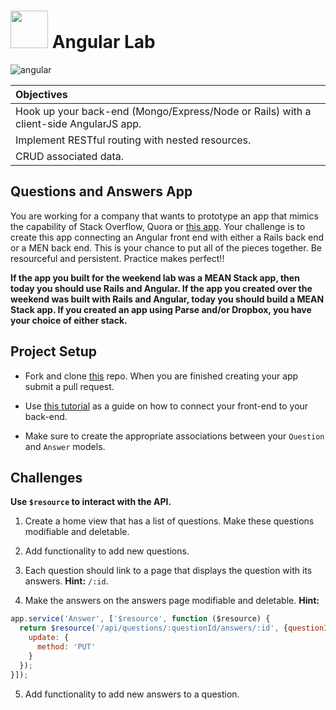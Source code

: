 # <img src="https://cloud.githubusercontent.com/assets/7833470/10899314/63829980-8188-11e5-8cdd-4ded5bcb6e36.png" height="60"> Angular Lab

![angular](https://cloud.githubusercontent.com/assets/8397980/12528448/7905981e-c14a-11e5-8231-8ce1c1f7a8ea.png)


| Objectives |
| :--- |
| Hook up your back-end (Mongo/Express/Node or Rails) with a client-side AngularJS app. |
| Implement RESTful routing with nested resources. |
| CRUD associated data. |

## Questions and Answers App

You are working for a company that wants to prototype an app that mimics the capability of Stack Overflow, Quora or <a href="http://gaqa.herokuapp.com/" target="_blank">this app</a>.  Your challenge is to create this app connecting an Angular front end with either a Rails back end or a MEN back end.  This is your chance to put all of the pieces together.  Be resourceful and persistent.  Practice makes perfect!!

**If the app you built for the weekend lab was a MEAN Stack app, then today you should use Rails and Angular. If the app you created over the weekend was built with Rails and Angular, today you should build a MEAN Stack app. If you created an app using Parse and/or Dropbox, you have your choice of either stack.**

## Project Setup

* Fork and clone <a href="https://github.com/sf-wdi-24/angularjs-lab" target="_blank">this</a> repo.  When you are finished creating your app submit a pull request.

*  Use <a href="https://github.com/sf-wdi-24/modules/tree/master/week-10-angular/day-04/module-01" target="_blank">this tutorial</a> as a guide on how to connect your front-end to your back-end.

*  Make sure to create the appropriate associations between your `Question` and `Answer` models.

## Challenges

**Use `$resource` to interact with the API.**

1. Create a home view that has a list of questions. Make these questions modifiable and deletable.

2. Add functionality to add new questions.

3. Each question should link to a page that displays the question with its answers. **Hint:** `/:id`.

4. Make the answers on the answers page modifiable and deletable. **Hint:**

  ```js
  app.service('Answer', ['$resource', function ($resource) {
    return $resource('/api/questions/:questionId/answers/:id', {questionId: '@_id', id: '@_id'}, {
      update: {
        method: 'PUT'
      }
    });
  }]);
  ```

5. Add functionality to add new answers to a question.
